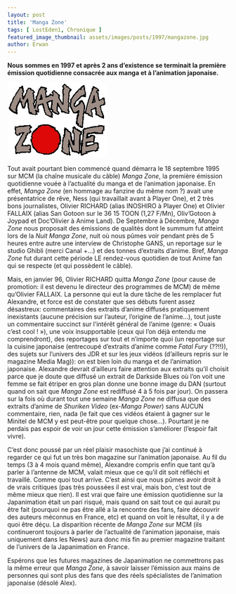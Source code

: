 ```yaml
---
layout: post
title: 'Manga Zone'
tags: [ LostEden1, Chronique ]
featured_image_thumbnail: assets/images/posts/1997/mangazone.jpg
author: Erwan
---
```


**Nous sommes en 1997 et après 2 ans d’existence se terminait la première émission quotidienne consacrée aux manga et à l’animation japonaise.**

![Manga Zone](assets/images/posts/1997/mangazone.jpg#left) 

Tout avait pourtant bien commencé quand démarra le 18 septembre 1995 sur MCM (la chaîne musicale du câble) *Manga Zone*, la première émission quotidienne vouée à l’actualité du manga et de l’animation japonaise. En effet, *Manga Zone* (en hommage au fanzine du même nom ?) avait une présentatrice de rêve, Ness (qui travaillait avant à Player One), et 2 très bons journalistes, Olivier RICHARD (alias INOSHIRO à Player One) et Olivier FALLAIX (alias San Gotoon sur le 36 15 TOON (1,27 F/Mn), Oliv’Gotoon à Joypad et Doc’Olivier à Anime Land). De Septembre à Décembre, *Manga Zone* nous proposait des émissions de qualités dont le summum fut atteint lors de la *Nuit Manga Zone*, nuit où nous pûmes voir pendant près de 5 heures entre autre une interview de Christophe GANS, un reportage sur le studio Ghibli (merci Canal +…) et des tonnes d’extraits d’anime. Bref, *Manga Zone* fut durant cette période LE rendez-vous quotidien de tout Anime fan qui se respecte (et qui possèdent le câble). 

Mais, en janvier 96, Olivier RICHARD quitta *Manga Zone* (pour cause de promotion: il est devenu le directeur des programmes de MCM) de même qu’Olivier FALLAIX. La personne qui eut la dure tâche de les remplacer fut Alexandre, et force est de constater que ses débuts furent assez désastreux: commentaires des extraits d’anime diffusés pratiquement inexistants (aucune précision sur l’auteur, l’origine de l’anime…), tout juste un commentaire succinct sur l’intérêt général de l’anime (genre: « Ouais c’est cool ! »), une voix insupportable (ceux qui l’on déjà entendu me comprendront), des reportages sur tout et n’importe quoi (un reportage sur la cuisine japonaise (entrecoupé d’extraits d’anime comme *Fatal Fury* (??!!)), des sujets sur l’univers des JDR et sur les jeux vidéos (d’ailleurs repris sur le magazine Media Mag)): on est bien loin du manga et de l’animation japonaise. Alexandre devrait d’ailleurs faire attention aux extraits qu’il choisit parce que je doute que diffusé un extrait de Darkside Blues où l’on voit une femme se fait étriper en gros plan donne une bonne image du DAN (surtout quand on sait que *Manga Zone* est rediffusé 4 à 5 fois par jour). On passera sur la fois où durant tout une semaine *Manga Zone* ne diffusa que des extraits d’anime de *Shuriken Video* (ex-*Manga Power*) sans AUCUN commentaire, rien, nada (le fait que ces vidéos étaient à gagner sur le Minitel de MCM y est peut-être pour quelque chose…). Pourtant je ne perdais pas espoir de voir un jour cette émission s’améliorer (l’espoir fait vivre). 

C’est donc poussé par un réel plaisir masochiste que j’ai continué à regarder ce qui fut un très bon magazine sur l’animation japonaise. Au fil du temps (3 à 4 mois quand même), Alexandre compris enfin que tant qu’à parler à l’antenne de MCM, valait mieux que ce qu’il dit soit réfléchi et travaillé. Comme quoi tout arrive. C’est ainsi que nous pûmes avoir droit à de vrais critiques (pas très poussées il est vrai, mais bon, c’est tout de même mieux que rien). Il est vrai que faire une émission quotidienne sur la Japanimation était un pari risqué, mais quand on sait tout ce qui aurait pu être fait (pourquoi ne pas être allé a la rencontre des fans, faire découvrir des auteurs méconnus en France, etc) et quand on voit le résultat, il y a de quoi être déçu. La disparition récente de *Manga Zone* sur MCM (ils continueront toujours à parler de l’actualité de l’animation japonaise, mais uniquement dans les News) aura donc mis fin au premier magazine traitant de l’univers de la Japanimation en France. 

Espérons que les futures magazines de Japanimation ne commettrons pas la même erreur que *Manga Zone*, à savoir laisser l’émission aux mains de personnes qui sont plus des fans que des réels spécialistes de l’animation japonaise (désolé Alex).